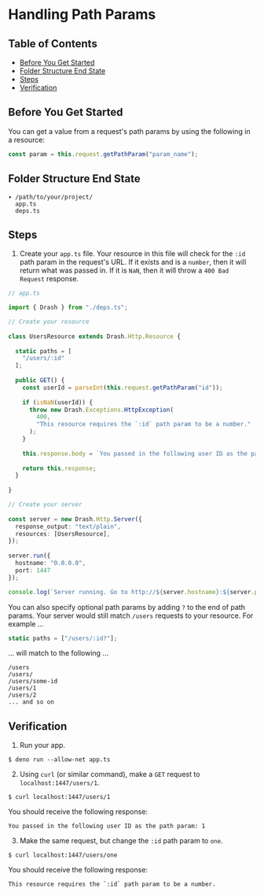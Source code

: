 # Handling Path Params

## Table of Contents

* [Before You Get Started](#before-you-get-started)
* [Folder Structure End State](#folder-structure-end-state)
* [Steps](#steps)
* [Verification](#verification)

## Before You Get Started

You can get a value from a request's path params by using the following in a resource:

```typescript
const param = this.request.getPathParam("param_name");
```

## Folder Structure End State

```text
▾ /path/to/your/project/
  app.ts
  deps.ts
```

## Steps

1. Create your `app.ts` file. Your resource in this file will check for the `:id` path param in the request's URL. If it exists and is a `number`, then it will return what was passed in. If it is `NaN`, then it will throw a `400 Bad Request` response.

  ```typescript
  // app.ts

  import { Drash } from "./deps.ts";

  // Create your resource
   
  class UsersResource extends Drash.Http.Resource {
   
    static paths = [
      "/users/:id"
    ];
   
    public GET() {
      const userId = parseInt(this.request.getPathParam("id"));
   
      if (isNaN(userId)) {
        throw new Drash.Exceptions.HttpException(
          400,
          "This resource requires the `:id` path param to be a number."
        );
      }
   
      this.response.body = `You passed in the following user ID as the path param: ${userId}`;
   
      return this.response;
    }
   
  }

  // Create your server
   
  const server = new Drash.Http.Server({
    response_output: "text/plain",
    resources: [UsersResource],
  });
   
  server.run({
    hostname: "0.0.0.0",
    port: 1447
  });

  console.log(`Server running. Go to http://${server.hostname}:${server.port}.`);
  ```

  You can also specify optional path params by adding `?` to the end of path params. Your server would still match `/users` requests to your resource. For example ...

  ```typescript
  static paths = ["/users/:id?"];
  ```

  ... will match to the following ...

  ```text
  /users
  /users/
  /users/some-id
  /users/1
  /users/2
  ... and so on
  ```

## Verification

1. Run your app.

  ```shell
  $ deno run --allow-net app.ts
  ```

2. Using `curl` (or similar command), make a `GET` request to `localhost:1447/users/1`.

  ```text
  $ curl localhost:1447/users/1
  ```

  You should receive the following response:

  ```text
  You passed in the following user ID as the path param: 1
  ```

3. Make the same request, but change the `:id` path param to `one`.

  ```text
  $ curl localhost:1447/users/one
  ```

  You should receive the following response:

  ```text
  This resource requires the `:id` path param to be a number.
  ```